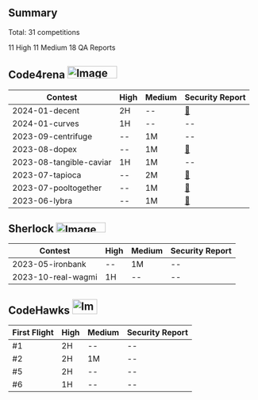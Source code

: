 ## Summary
Total: 31 competitions

11 High
11 Medium
18 QA Reports

## Code4rena  <img src="https://camo.githubusercontent.com/d86ffd28dbf28a316958c41aa1745df551112bad9621625e6e35e89564740aab/68747470733a2f2f636f64653472656e612e636f6d2f6c6f676f732f63342d6c6f676f2e737667" alt="Image" width="100" height="25">

| Contest | High| Medium |Security Report|
| -------- | -------- | -------- |-------- |
| 2024-01-decent |     2H   |  -- | [:pencil:](https://github.com/NorthPoleYuri/Portfolio/blob/main/Code4rena/2024-01-decent/2024-01-decent.md) |
| 2024-01-curves |     1H   |  -- | -- |
| 2023-09-centrifuge  |     --  | 1M | -- |
|  2023-08-dopex |     --  | 1M | [:pencil:](https://github.com/NorthPoleYuri/Portfolio/blob/main/Code4rena/2023-08-dopex/2023-08-dopex.md)  |
| 2023-08-tangible-caviar  |    1H | 1M | -- |
|2023-07-tapioca   |    -- |        2M| [:pencil:](https://github.com/NorthPoleYuri/Portfolio/blob/main/Code4rena/2023-07-tapioca/2023-07-tapioca.md) |
| 2023-07-pooltogether  | --    |1M   | [:pencil:](https://github.com/NorthPoleYuri/Portfolio/blob/main/Code4rena/2023-07-pooltogether/2023-07-pooltogether.md) |
| 2023-06-lybra   | --    |1M   | [:pencil:](https://github.com/NorthPoleYuri/Portfolio/blob/main/Code4rena/2023-06-lybra/2023-06-lybra.md) |

## Sherlock <img src="https://camo.githubusercontent.com/29974447ca620209133975b23b55238607d44320a1e7a7fb66f63cdd1e9ccbd1/68747470733a2f2f6175646974732e736865726c6f636b2e78797a2f5f6e6578742f7374617469632f6d656469612f736865726c6f636b5f6c6f676f2e62663531396339652e737667" alt="Image" width="100" height="20">

| Contest | High| Medium |Security Report|
| -------- | -------- | -------- |-------- |
|2023-05-ironbank |--|1M| -- |
2023-10-real-wagmi| 1H|--| -- |

## CodeHawks <img src="https://camo.githubusercontent.com/4138b638d173a2cedb20d510708f39cc89e0ab569c3979bcd8174b0821a5478d/68747470733a2f2f7265732e636c6f7564696e6172792e636f6d2f64726f716f7a376c672f696d6167652f75706c6f61642f76313638393038303236332f736e686b67767473696472796a647478307063652e706e67" alt="Image" width="50" height="30">

| First Flight | High| Medium |Security Report|
| -------- | -------- | -------- |-------- |
| #1  |2H| -- |-- |
| #2  |2H| 1M |-- |
| #5  |2H| -- |-- |
| #6  |1H| -- |-- |



